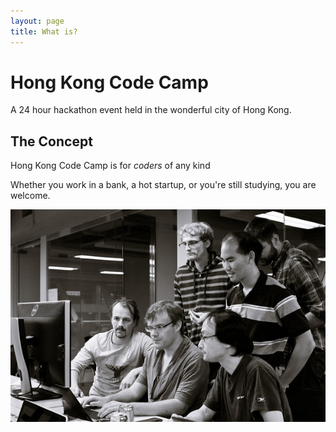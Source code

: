 ```yaml
---
layout: page
title: What is?
---
```


# Hong Kong Code Camp

A 24 hour hackathon event held in the wonderful city of Hong Kong.

## The Concept

Hong Kong Code Camp is for *coders* of any kind

Whether you work in a bank, a hot startup, or you're still studying, you are welcome.

![Working together](images/cc01/L1023991-M.jpg)
